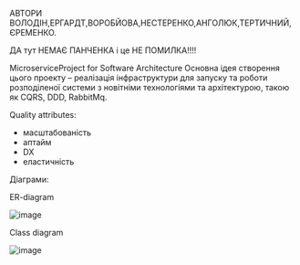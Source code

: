 АВТОРИ ВОЛОДІН,ЕРГАРДТ,ВОРОБЙОВА,НЕСТЕРЕНКО,АНГОЛЮК,ТЕРТИЧНИЙ,ЄРЕМЕНКО.

ДА тут НЕМАЄ ПАНЧЕНКА і це НЕ ПОМИЛКА!!!!

MicroserviceProject for Software Architecture
Основна ідея створення цього проекту – реалізація інфраструктури для запуску та роботи розподіленої системи з новітніми технологіями та архітектурою, такою як CQRS, DDD, RabbitMq.

Quality attributes:
  - масштабованість
  - аптайм
  - DX
  - еластичність
  
Діаграми:

ER-diagram


  ![image](https://github.com/DinGo42/MicroserviceProject/assets/91385595/54640c87-29b5-4c77-b756-b9cbe705054e)


Class diagram


![image](https://github.com/DinGo42/MicroserviceProject/assets/91385595/48f0ad76-f102-45dc-9bf3-2d94d8cc9f61)

